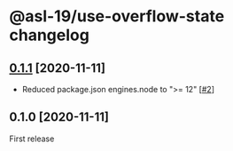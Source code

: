 # @asl-19/use-overflow-state changelog

## [0.1.1](https://github.com/ASL-19/use-overflow-state/pulls?q=is%3Aclosed+is%3Apr+milestone%3A0.1.1) [2020-11-11]

* Reduced package.json engines.node to ">= 12" [[#2](https://github.com/ASL-19/use-overflow-state/pull/2)]

## 0.1.0 [2020-11-11]

First release
